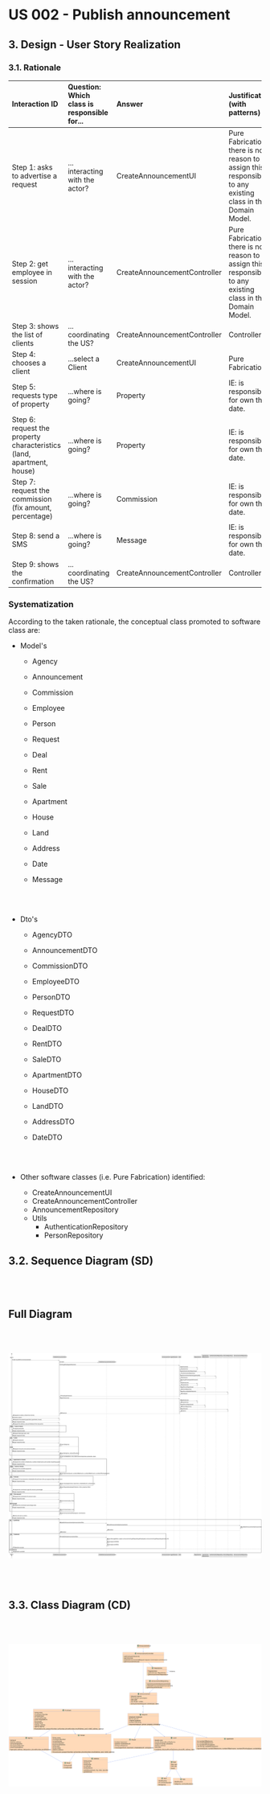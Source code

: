 # US 002 - Publish announcement 

## 3. Design - User Story Realization 

### 3.1. Rationale

| Interaction ID                                                        | Question: Which class is responsible for... | Answer                       | Justification (with patterns)                                                                                 |
|:----------------------------------------------------------------------|:--------------------------------------------|:-----------------------------|:--------------------------------------------------------------------------------------------------------------|
| Step 1: asks to advertise a request                                   | 	... interacting with the actor?            | CreateAnnouncementUI         | Pure Fabrication: there is no reason to assign this responsibility to any existing class in the Domain Model. |
| Step 2: get employee in session                                       | 	... interacting with the actor?            | CreateAnnouncementController | Pure Fabrication: there is no reason to assign this responsibility to any existing class in the Domain Model. |
| Step 3: shows the list of clients                                     | 	... coordinating the US?                   | CreateAnnouncementController | Controller                                                                                                    |
| Step 4: chooses a client		  		                                        | ...select a Client                          | CreateAnnouncementUI         | Pure Fabrication                                                                                              |
| Step 5: requests type of property                                     | ...where is going?                          | Property                     | IE: is responsible for own this date.                                                                         |
| Step 6: request the property characteristics (land, apartment, house) | ...where is going?                          | Property                     | IE: is responsible for own this date.                                                                         |
| Step 7: request the commission (fix amount, percentage)               | ...where is going?                          | Commission                   | IE: is responsible for own this date.                                                                         |
| Step 8: send a SMS                                                    | ...where is going?                          | Message                      | IE: is responsible for own this date.                                                                         |
| Step 9: shows the confirmation                                        | 	... coordinating the US?                   | CreateAnnouncementController | Controller                                                                                                    |
### Systematization ##

According to the taken rationale, the conceptual class promoted to software class are:

  * Model's
    * Agency
    * Announcement
    * Commission
    * Employee
    * Person
    * Request
    * Deal
    * Rent
    * Sale
    * Apartment
    * House
    * Land
    * Address
    * Date
    * Message
    
      <br><br>
    
  * Dto's
    * AgencyDTO
    * AnnouncementDTO
    * CommissionDTO
    * EmployeeDTO
    * PersonDTO
    * RequestDTO
    * DealDTO
    * RentDTO
    * SaleDTO
    * ApartmentDTO
    * HouseDTO
    * LandDTO
    * AddressDTO
    * DateDTO
    
      <br><br>
    
  * Other software classes (i.e. Pure Fabrication) identified: 

    * CreateAnnouncementUI  
    * CreateAnnouncementController
    * AnnouncementRepository
    * Utils
      * AuthenticationRepository
      * PersonRepository

## 3.2. Sequence Diagram (SD)

<br><br>

## Full Diagram

<br><br>

![Sequence Diagram - Full](svg/us002-sequence-diagram-full.svg)

<br><br>

## 3.3. Class Diagram (CD)

<br><br>

![Class Diagram](svg/us002-class-diagram.svg)